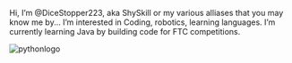 Hi, I’m @DiceStopper223, aka ShySkill or my various alliases that you may know me by...
I’m interested in Coding, robotics, learning languages.
I’m currently learning Java by building code for FTC competitions.

![pythonlogo](https://github.com/DiceStopper223/idewithpygame/assets/117660637/f32649c7-691c-45ec-aacc-d700d62b24f2)
